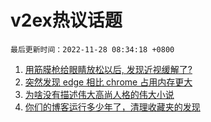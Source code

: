 # v2ex热议话题

`最后更新时间：2022-11-28 08:34:18 +0800`

1. [用筋膜枪给眼睛放松以后, 发现近视缓解了?](https://www.v2ex.com/t/898285)
1. [突然发现 edge 相比 chrome 占用内存更大](https://www.v2ex.com/t/898253)
1. [为啥没有描述伟大高尚人格的伟大小说](https://www.v2ex.com/t/898291)
1. [你们的博客运行多少年了，清理收藏夹的发现](https://www.v2ex.com/t/898305)

